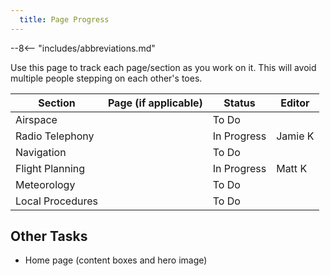 ```yaml
---
  title: Page Progress
---
```


--8<-- "includes/abbreviations.md"

Use this page to track each page/section as you work on it. This will avoid multiple people stepping on each other's toes.

| Section | Page (if applicable) | Status | Editor |
| --- | --- | --- | --- |
| Airspace | | To Do | |
| Radio Telephony | | In Progress | Jamie K |
| Navigation | | To Do | |
| Flight Planning | | In Progress | Matt K |
| Meteorology | | To Do | |
| Local Procedures | | To Do | |

## Other Tasks
- Home page (content boxes and hero image)